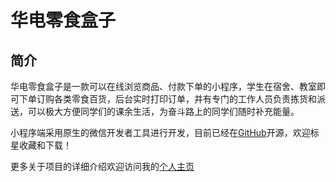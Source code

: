 # 华电零食盒子
## 简介

华电零食盒子是一款可以在线浏览商品、付款下单的小程序，学生在宿舍、教室即可下单订购各类零食百货，后台实时打印订单，并有专门的工作人员负责拣货和派送，可以极大方便同学们的课余生活，为奋斗路上的同学们随时补充能量。

小程序端采用原生的微信开发者工具进行开发，目前已经在[GitHub](https://github.com/qjh1924/ncepu-master)开源，欢迎标星收藏和下载！

更多关于项目的详细介绍欢迎访问我的[个人主页](http://qiujianhui.top)

